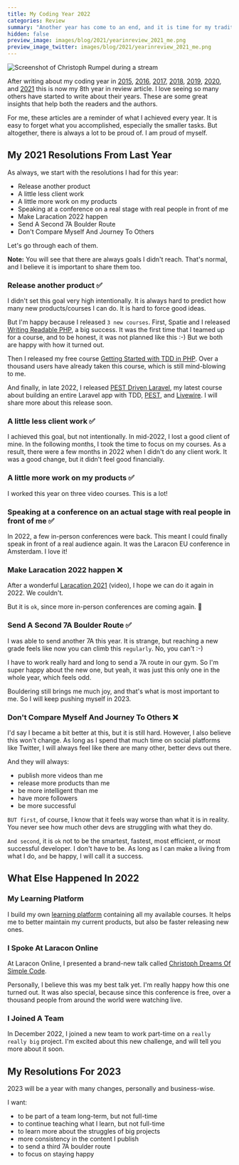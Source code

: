 ```yaml
---
title: My Coding Year 2022
categories: Review
summary: "Another year has come to an end, and it is time for my traditional coding year blog post. I want to take some minutes to reflect on the last 12 months and how they changed me as a developer and business."
hidden: false
preview_image: images/blog/2021/yearinreview_2021_me.png
preview_image_twitter: images/blog/2021/yearinreview_2021_me.png
---
```


<img class="blogimage" alt="Screenshot of Christoph Rumpel during a stream" src="/images/blog/2021/yearinreview_2021_me.png" />

After writing about my coding year in [2015](https://christoph-rumpel.com/2015/12/what-I-learned-in-2015), [2016](https://christoph-rumpel.com/2016/12/My-coding-year-2016), [2017](https://christoph-rumpel.com/2017/12/my-coding-year-2017), [2018](https://christoph-rumpel.com/2018/12/my-coding-year-2018), [2019](https://christoph-rumpel.com/2020/01/my-coding-year-2019),  [2020](https://christoph-rumpel.com/2020/12/my-coding-year-2020), and [2021](https://christoph-rumpel.com/2021/12/my-coding-year-2021) this is now my 8th year in review article. I love seeing so many others have started to write about their years. These are some great insights that help both the readers and the authors.

For me, these articles are a reminder of what I achieved every year. It is easy to forget what you accomplished, especially the smaller tasks. But altogether, there is always a lot to be proud of. I am proud of myself.

## My 2021 Resolutions From Last Year

As always, we start with the resolutions I had for this year:

* Release another product
* A little less client work
* A little more work on my products
* Speaking at a conference on a real stage with real people in front of me
* Make Laracation 2022 happen
* Send A Second 7A Boulder Route
* Don't Compare Myself And Journey To Others

Let's go through each of them.

<div class="blognote"><strong>Note:</strong> You will see that there are always goals I didn't reach. That's normal, and I believe it is important to share them too.</div>

### Release another product ✅

I didn't set this goal very high intentionally. It is always hard to predict how many new products/courses I can do. It is hard to force good ideas.

But I'm happy because I released `3 new courses`. First, Spatie and I released [Writing Readable PHP](https://writing-readable-php.com), a big success. It was the first time that I teamed up for a course, and to be honest, it was not planned like this :-) But we both are happy with how it turned out.

Then I released my free course [Getting Started with TDD in PHP](https://learn.christoph-rumpel.com/products/getting-started-with-tdd-in-php). Over a thousand users have already taken this course, which is still mind-blowing to me.

And finally, in late 2022, I released [PEST Driven Laravel](https://pestdrivenlaravel.com/), my latest course about building an entire Laravel app with TDD, [PEST](https://pestphp.com/), and [Livewire](https://laravel-livewire.com/). I will share more about this release soon.

### A little less client work ✅

I achieved this goal, but not intentionally. In mid-2022, I lost a good client of mine. In the following months, I took the time to focus on my courses. As a result, there were a few months in 2022 when I didn't do any client work. It was a good change, but it didn't feel good financially.


### A little more work on my products ✅

I worked this year on three video courses. This is a lot!

### Speaking at a conference on an actual stage with real people in front of me ✅

In 2022, a few in-person conferences were back. This meant I could finally speak in front of a real audience again. It was the Laracon EU conference in Amsterdam. I love it!

### Make Laracation 2022 happen ❌

After a wonderful [Laracation 2021](https://youtu.be/-0j303TVKrE) (video), I hope we can do it again in 2022. We couldn't.

But it is `ok`, since more in-person conferences are coming again. 👀

### Send A Second 7A Boulder Route ✅

I was able to send another 7A this year. It is strange, but reaching a new grade feels like now you can climb this `regularly`. No, you can't :-)

I have to work really hard and long to send a 7A route in our gym. So I'm super happy about the new one, but yeah, it was just this only one in the whole year, which feels odd.

Bouldering still brings me much joy, and that's what is most important to me. So I will keep pushing myself in 2023.

### Don't Compare Myself And Journey To Others ❌

I'd say I became a bit better at this, but it is still hard. However, I also believe this won't change. As long as I spend that much time on social platforms like Twitter, I will always feel like there are many other, better devs out there.

And they will always:

* publish more videos than me
* release more products than me
* be more intelligent than me
* have more followers
* be more successful

`BUT first`, of course, I know that it feels way worse than what it is in reality. You never see how much other devs are struggling with what they do.

`And second`, it is `ok` not to be the smartest, fastest, most efficient, or most successful developer. I don't have to be. As long as I can make a living from what I do, `and` be happy, I will call it a success.

## What Else Happened In 2022

### My Learning Platform

I build my own [learning platform](https://learn.christoph-rumpel.com) containing all my available courses. It helps me to better maintain my current products, but also be faster releasing new ones.

### I Spoke At Laracon Online

At Laracon Online, I presented a brand-new talk called [Christoph Dreams Of Simple Code](https://www.youtube.com/watch?v=f4QShF42c6E&t=24330sw).

Personally, I believe this was my best talk yet. I'm really happy how this one turned out. It was also special, because since this conference is free, over a thousand people from around the world were watching live.

### I Joined A Team

In December 2022, I joined a new team to work part-time on a `really really big` project. I'm excited about this new challenge, and will tell you more about it soon.

## My Resolutions For 2023

2023 will be a year with many changes, personally and business-wise.

I want:

* to be part of a team long-term, but not full-time
* to continue teaching what I learn, but not full-time
* to learn more about the struggles of big projects
* more consistency in the content I publish
* to send a third 7A boulder route
* to focus on staying happy
